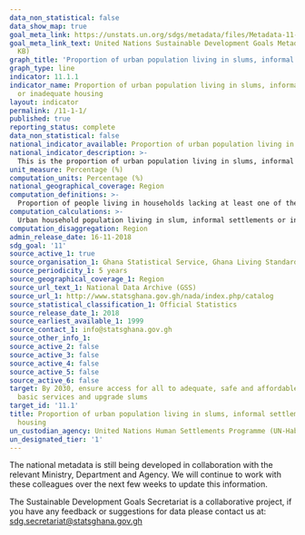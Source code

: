 ```yaml
---
data_non_statistical: false
data_show_map: true
goal_meta_link: https://unstats.un.org/sdgs/metadata/files/Metadata-11-01-01.pdf
goal_meta_link_text: United Nations Sustainable Development Goals Metadata (PDF 93.1
  KB)
graph_title: 'Proportion of urban population living in slums, informal settlements'
graph_type: line
indicator: 11.1.1
indicator_name: Proportion of urban population living in slums, informal settlements
  or inadequate housing
layout: indicator
permalink: /11-1-1/
published: true
reporting_status: complete
data_non_statistical: false
national_indicator_available: Proportion of urban population living in slums, informal settlements or inadequate housing 
national_indicator_description: >-
  This is the proportion of urban population living in slums, informal settlements or inadequate housing 
unit_measure: Percentage (%)
computation_units: Percentage (%)
national_geographical_coverage: Region
computation_definitions: >-
  Proportion of people living in households lacking at least one of the following five housing conditions: access to improved water; access to improved sanitation facilities; sufficient-living area (not overcrowded); durable housing; and security of tenure. The following criteria are used to determine the access to improved water: Piped connection to house or plot, Bottle water (new), Protected spring, Rain water collection, and Protected dug well. Access to improved sanitation: A household is considered to have access to improved sanitation according to the following criteria: Direct connection to public sewer, Direct connection to septic tank, Ventilated improved pit latrine (KVIP), and flush latrine in the dwelling. A dwelling unit is considered to provide a sufficient living area for the household members if there are fewer than four people per habitable room. A house is considered as ‘durable’ if it has a structure permanent and adequate enough to protect its inhabitants from the extremes of climatic conditions (with durable material for Outer wall, roofing and floor). Secure Tenure is the right of all individuals and groups to effective protection by the State against arbitrary unlawful evictions.
computation_calculations: >-
  Urban household population living in slum, informal settlements or inadequate housing divided by total urban population living in households and multiplied by 100
computation_disaggregation: Region
admin_release_date: 16-11-2018
sdg_goal: '11'
source_active_1: true
source_organisation_1: Ghana Statistical Service, Ghana Living Standards Survey, 2017
source_periodicity_1: 5 years 
source_geographical_coverage_1: Region
source_url_text_1: National Data Archive (GSS)
source_url_1: http://www.statsghana.gov.gh/nada/index.php/catalog
source_statistical_classification_1: Official Statistics
source_release_date_1: 2018
source_earliest_available_1: 1999
source_contact_1: info@statsghana.gov.gh
source_other_info_1:
source_active_2: false
source_active_3: false
source_active_4: false
source_active_5: false
source_active_6: false
target: By 2030, ensure access for all to adequate, safe and affordable housing and
  basic services and upgrade slums
target_id: '11.1'
title: Proportion of urban population living in slums, informal settlements or inadequate
  housing
un_custodian_agency: United Nations Human Settlements Programme (UN-Habitat)
un_designated_tier: '1'
---
```

The national metadata is still being developed in collaboration with the relevant Ministry, Department and Agency.  We will continue to work with these colleagues over the next few weeks to update this information.

The Sustainable Development Goals Secretariat is a collaborative project, if you have any feedback or suggestions for data please contact us at: sdg.secretariat@statsghana.gov.gh
